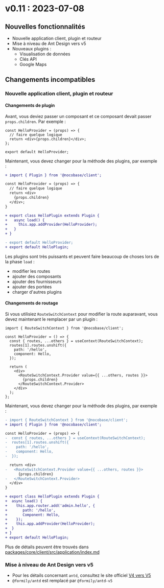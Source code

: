 # v0.11 : 2023-07-08

## Nouvelles fonctionnalités

- Nouvelle application client, plugin et routeur
- Mise à niveau de Ant Design vers v5
- Nouveaux plugins :
  - Visualisation de données
  - Clés API
  - Google Maps

## Changements incompatibles

### Nouvelle application client, plugin et routeur

#### Changements de plugin

Avant, vous deviez passer un composant et ce composant devait passer `props.children`. Par exemple :

```tsx | pure
const HelloProvider = (props) => {
  // faire quelque logique
  return <div>{props.children}</div>;
};

export default HelloProvider;
```

Maintenant, vous devez changer pour la méthode des plugins, par exemple :

```diff | pure
+ import { Plugin } from '@nocobase/client';

const HelloProvider = (props) => {
  // faire quelque logique
  return <div>
    {props.children}
  </div>;
}

+ export class HelloPlugin extends Plugin {
+   async load() {
+     this.app.addProvider(HelloProvider);
+   }
+ }

- export default HelloProvider;
+ export default HelloPlugin;
```

Les plugins sont très puissants et peuvent faire beaucoup de choses lors de la phase `load` :

- modifier les routes
- ajouter des composants
- ajouter des fournisseurs
- ajouter des portées
- charger d'autres plugins

#### Changements de routage

Si vous utilisiez `RouteSwitchContext` pour modifier la route auparavant, vous devez maintenant le remplacer par un plugin :

```tsx | pure
import { RouteSwitchContext } from '@nocobase/client';

const HelloProvider = () => {
  const { routes, ...others } = useContext(RouteSwitchContext);
  routes[1].routes.unshift({
    path: '/hello',
    component: Hello,
  });

  return (
    <div>
      <RouteSwitchContext.Provider value={{ ...others, routes }}>
        {props.children}
      </RouteSwitchContext.Provider>
    </div>
  );
};
```

Maintenant, vous devez changer pour la méthode des plugins, par exemple :

```diff | pure
- import { RouteSwitchContext } from '@nocobase/client';
+ import { Plugin } from '@nocobase/client';

const HelloProvider = (props) => {
-  const { routes, ...others } = useContext(RouteSwitchContext);
-  routes[1].routes.unshift({
-    path: '/hello',
-    component: Hello,
-  });

  return <div>
-   <RouteSwitchContext.Provider value={{ ...others, routes }}>
      {props.children}
-   </RouteSwitchContext.Provider>
  </div>
}

+ export class HelloPlugin extends Plugin {
+  async load() {
+    this.app.router.add('admin.hello', {
+       path: '/hello',
+       Component: Hello,
+    });
+    this.app.addProvider(HelloProvider);
+  }
+ }
+ export default HelloPlugin;
```

Plus de détails peuvent être trouvés dans [packages/core/client/src/application/index.md](https://github.com/nocobase/nocobase/blob/main/packages/core/client/src/application/index.md)

### Mise à niveau de Ant Design vers v5

- Pour les détails concernant `antd`, consultez le site officiel [V4 vers V5](https://ant.design/docs/react/migration-v5)
- `@formily/antd` est remplacé par `@formily/antd-v5`
